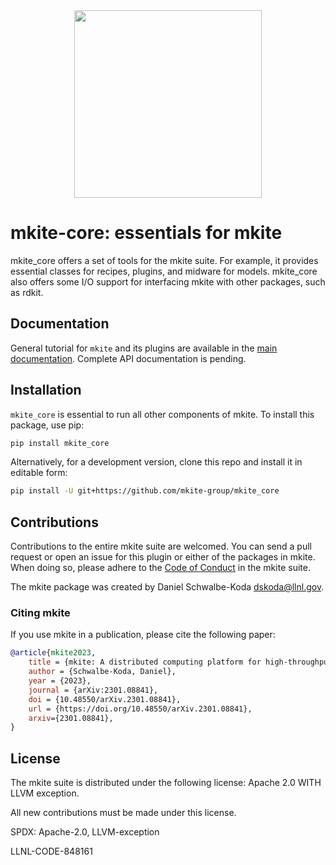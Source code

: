 <div align="center">
  <img src="https://raw.githubusercontent.com/mkite-group/mkite_core/main/docs/_static/mkite-core.png" width="300"><br>
</div>

# mkite-core: essentials for mkite

mkite_core offers a set of tools for the mkite suite. For example, it provides essential classes for recipes, plugins, and midware for models. mkite_core also offers some I/O support for interfacing mkite with other packages, such as rdkit.

## Documentation

General tutorial for `mkite` and its plugins are available in the [main documentation](https://mkite.org).
Complete API documentation is pending.

## Installation

`mkite_core` is essential to run all other components of mkite. To install this package, use pip:

```bash
pip install mkite_core
```

Alternatively, for a development version, clone this repo and install it in editable form:

```bash
pip install -U git+https://github.com/mkite-group/mkite_core
```

## Contributions

Contributions to the entire mkite suite are welcomed.
You can send a pull request or open an issue for this plugin or either of the packages in mkite.
When doing so, please adhere to the [Code of Conduct](CODE_OF_CONDUCT.md) in the mkite suite.

The mkite package was created by Daniel Schwalbe-Koda <dskoda@llnl.gov>.

### Citing mkite

If you use mkite in a publication, please cite the following paper:

```bibtex
@article{mkite2023,
    title = {mkite: A distributed computing platform for high-throughput materials simulations},
    author = {Schwalbe-Koda, Daniel},
    year = {2023},
    journal = {arXiv:2301.08841},
    doi = {10.48550/arXiv.2301.08841},
    url = {https://doi.org/10.48550/arXiv.2301.08841},
    arxiv={2301.08841},
}
```

## License

The mkite suite is distributed under the following license: Apache 2.0 WITH LLVM exception.

All new contributions must be made under this license.

SPDX: Apache-2.0, LLVM-exception

LLNL-CODE-848161
